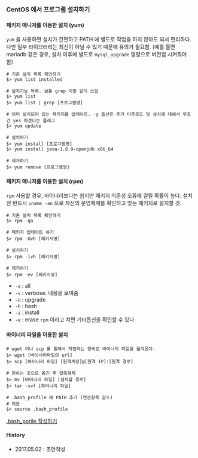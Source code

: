 ### CentOS 에서 프로그램 설치하기

#### 패키지 매니저를 이용한 설치 (yum)
`yum` 을 사용하면 설치가 간편하고 PATH 에 별도로 작업을 하지 않아도 되서 편리하다. 
다만 일부 라이브러리는 최신이 아닐 수 있기 때문에 유의가 필요함.
(예를 들면 mariadb 같은 경우, 설치 이후에 별도로 `mysql_upgrade` 명령으로 버전업 시켜줘야 함)
```
# 기존 설치 목록 확인하기
$> yum list installed

# 설치가능 목록. 보통 grep 이랑 같이 쓰임
$> yum list
$> yum list | grep [프로그램명]

# 이미 설치되어 있는 패키지를 업데이트. -y 옵션은 추가 다운로드 및 설치에 대해서 무조건 yes 하겠다는 플래그
$> yum update

# 설치하기 
$> yum install [프로그램명]
$> yum install java-1.8.0-openjdk.x86_64

# 제거하기
$> yum remove [프로그램명]
```

#### 패키지 매니저를 이용한 설치 (rpm)
`rpm` 사용할 경우, 바이너리보다는 쉽지만 패키지 의존성 오류에 걸릴 확률이 높다. 
설치 전 반드시 `uname -an` 으로 자신의 운영체제를 확인하고 맞는 패키지로 설치할 것.
```
# 기존 설치 목록 확인하기 
$> rpm -qa

# 패키지 업데이트 하기
$> rpm -Uvh [패키지명]

# 설치하기
$> rpm -ivh [패키지명]

# 제거하기
$> rpm -ev [패키지명]
```
- `-a` : all
- `-v` : verbose. 내용을 보여줌
- `-U` : upgrade
- `-h` : hash
- `-i` : install
- `-e` : erase
`rpm` 이라고 치면 기타옵션을 확인할 수 있다

#### 바이너리 파일을 이용한 설치
```
# wget 이나 scp 를 통해서 작업하는 장비로 바이너리 파일을 옮겨온다.
$> wget [바이너리파일의 url]
$> scp [바이너리 파일] [원격계정]@[원격 IP]:[원격 경로]

# 원하는 곳으로 옮긴 후 압축해제
$> mv [바이너리 파일] [설치할 경로]
$> tar -xvf [파이너리 파일]

# .bash_profile 에 PATH 추가 (연관항목 참조)
# 적용
$> source .bash_profile
```
[.bash_porile 작성하기](https://github.com/juneyoung/DEV-INFOS/blob/master/CentOS/system/env.md) 

#### History
- 2017.05.02 : 초안작성
